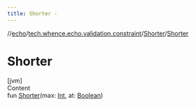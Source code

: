```yaml
---
title: Shorter -
---
```

//[echo](../../index.md)/[tech.whence.echo.validation.constraint](../index.md)/[Shorter](index.md)/[Shorter](-shorter.md)



# Shorter  
[jvm]  
Content  
fun [Shorter](-shorter.md)(max: [Int](https://kotlinlang.org/api/latest/jvm/stdlib/kotlin/-int/index.html), at: [Boolean](https://kotlinlang.org/api/latest/jvm/stdlib/kotlin/-boolean/index.html))  



